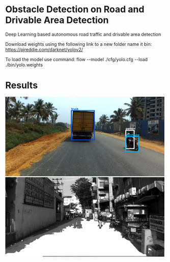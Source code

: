 # Obstacle Detection on Road and Drivable Area Detection

Deep Learning based autonomous road traffic and drivable area detection

Download weights using the following link to a new folder name it bin:
https://pjreddie.com/darknet/yolov2/

To load the model use command:
flow --model ./cfg/yolo.cfg --load ./bin/yolo.weights


# Results

<img src="results/objects.png" width="500" height="250">

<img src="results/12.png" width="500" height="250">
